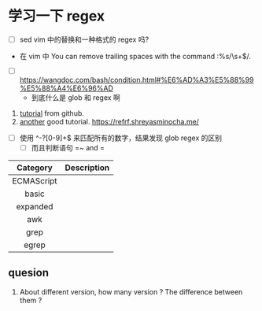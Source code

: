 # 学习一下 regex

- [ ] sed vim 中的替换和一种格式的 regex 吗?
- 在 vim 中 You can remove trailing spaces with the command :%s/\s\+$/.
- [ ] https://wangdoc.com/bash/condition.html#%E6%AD%A3%E5%88%99%E5%88%A4%E6%96%AD
  - 到底什么是 glob 和 regex 啊

1. [tutorial](https://github.com/ziishaned/learn-regex/blob/master/README-cn.md) from github.
2. [another](https://www.elastic.co/guide/en/beats/heartbeat/current/regexp-support.html) good tutorial.
https://refrf.shreyasminocha.me/

- [ ] 使用 ^-?[0-9]+$ 来匹配所有的数字，结果发现 glob regex 的区别
  - [ ] 而且判断语句 =~ and =

|  Category  | Description |
|:----------:|:-----------:|
| ECMAScript |             |
|    basic   |             |
|  expanded  |             |
|     awk    |             |
|    grep    |             |
|    egrep   |             |

## quesion
1. About different version, how many version ? The difference between them ?
